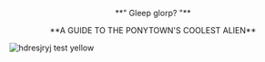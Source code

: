 <p align="center">
  **" Gleep glorp? "**
<p align="center">
**A GUIDE TO THE PONYTOWN'S COOLEST ALIEN**
 
![hdresjryj test yellow](https://github.com/obsessivenerdx/obsessivenerdx/assets/162385200/a5ecce10-e1a2-4f23-9247-0501ae5f662d)

